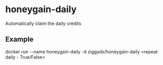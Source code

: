 # honeygain-daily
Automatically claim the daily credits

## Example

docker run --name honeygain-daily -d ziggyds/honeygain-daily <Token> <repeat daily - True/False>

